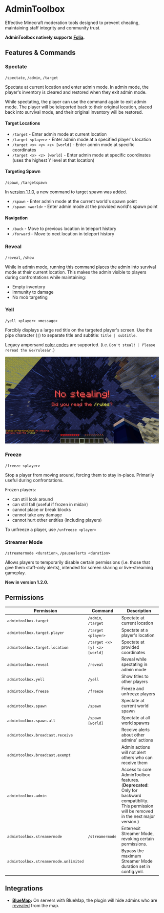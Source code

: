 # AdminToolbox

Effective Minecraft moderation tools designed to prevent cheating, maintaining staff integrity and community trust.

**AdminToolbox natively supports [Folia][folia].**

## Features & Commands

### Spectate

`/spectate`, `/admin`, `/target`

Spectate at current location and enter admin mode. In admin mode, the player's inventory is cleared and restored when
they exit admin mode.

While spectating, the player can use the command again to exit admin mode. The player will be teleported back to their
original location, placed back into survival mode, and their original inventory will be restored.

#### Target Locations

- `/target` - Enter admin mode at current location
- `/target <player>` - Enter admin mode at a specified player's location
- `/target <x> <y> <z> [world]` - Enter admin mode at specific coordinates
- `/target <x> <z> [world]` - Enter admin mode at specific coordinates (uses the highest Y level at that location)

#### Targeting Spawn

`/spawn`, `/targetspawn`

In [version 1.1.0](https://github.com/ModernBetaNetwork/AdminToolbox/releases/tag/v1.1.0), a new command to target spawn
was added.

- `/spawn` - Enter admin mode at the current world's spawn point
- `/spawn <world>` - Enter admin mode at the provided world's spawn point

#### Navigation

- `/back` - Move to previous location in teleport history
- `/forward` - Move to next location in teleport history

### Reveal

`/reveal`, `/show`

While in admin mode, running this command places the admin into survival mode at their current location. This makes the admin visible to players during confrontations while maintaining:

- Empty inventory
- Immunity to damage
- No mob targeting

### Yell

`/yell <player> <message>`

Forcibly displays a large red title on the targeted player's screen.
Use the pipe character (`|`) to separate title and subtitle: `title | subtitle`.

Legacy ampersand [color codes] are supported. (i.e. `Don't steal! | Please reread the &e/rules&r.`)

![A large red title displays within Minecraft: "No stealing!" A smaller subtitle below it reads "Did you read the /rules?", and "/rules" is highlighted in yellow.](./.assets/demo-yell.jpg)

### Freeze

`/freeze <player>`

Stop a player from moving around, forcing them to stay in-place. Primarily useful during confrontations.

Frozen players:

- can still look around
- can still fall (useful if frozen in midair)
- cannot place or break blocks
- cannot take any damage
- cannot hurt other entities (including players)

To unfreeze a player, use `/unfreeze <player>`

### Streamer Mode

`/streamermode <duration>`, `/pausealerts <duration>`

Allows players to temporarily disable certain permissions (i.e. those that give them staff-only alerts), intended for
screen sharing or live-streaming gameplay.

**New in version 1.2.0.**

## Permissions

| Permission                            | Command                       | Description                                                                                                                                         |
|---------------------------------------|-------------------------------|-----------------------------------------------------------------------------------------------------------------------------------------------------|
| `admintoolbox.target`                 | `/admin`, `/target`           | Spectate at current location                                                                                                                        |
| `admintoolbox.target.player`          | `/target <player>`            | Spectate at a player's location                                                                                                                     |
| `admintoolbox.target.location`        | `/target <x> [y] <z> [world]` | Spectate at provided coordinates                                                                                                                    |
| `admintoolbox.reveal`                 | `/reveal`                     | Reveal while spectating in admin mode                                                                                                               |
| `admintoolbox.yell`                   | `/yell`                       | Show titles to other players                                                                                                                        |
| `admintoolbox.freeze`                 | `/freeze`                     | Freeze and unfreeze players                                                                                                                         |
| `admintoolbox.spawn`                  | `/spawn`                      | Spectate at current world spawn                                                                                                                     |
| `admintoolbox.spawn.all`              | `/spawn [world]`              | Spectate at all world spawns                                                                                                                        |
| `admintoolbox.broadcast.receive`      |                               | Receive alerts about other admins' actions                                                                                                          |
| `admintoolbox.broadcast.exempt`       |                               | Admin actions will not alert others who can receive them                                                                                            |
| `admintoolbox.admin`                  |                               | Access to core AdminToolbox features. (**Deprecated**: Only for backward compatibility. This permission will be removed in the next major version.) |
| `admintoolbox.streamermode`           | `/streamermode`               | Enter/exit Streamer Mode, revoking certain permissions.                                                                                             |
| `admintoolbox.streamermode.unlimited` |                               | Bypass the maximum Streamer Mode duration set in config.yml.                                                                                        |

## Integrations

- **[BlueMap](https://bluemap.bluecolored.de):**
  On servers with BlueMap, the plugin will hide admins who are [revealed](#reveal) from the map.

[folia]: https://papermc.io/software/folia
[color codes]: https://minecraft.wiki/w/Formatting_codes
